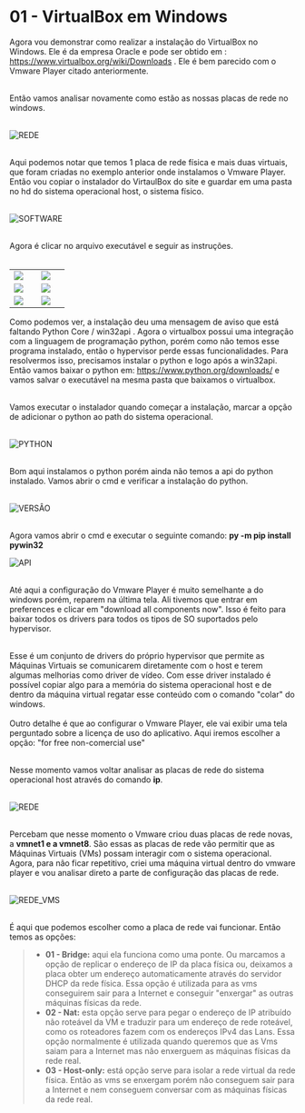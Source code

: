 # 01 - VirtualBox em Windows

Agora vou demonstrar como realizar a instalação do VirtualBox no Windows. Ele é da empresa Oracle e pode ser obtido em : https://www.virtualbox.org/wiki/Downloads . Ele é bem parecido com o Vmware Player citado anteriormente. <br><br>

Então vamos analisar novamente como estão as nossas placas de rede no windows. <br></br>

![REDE](Imagens/01-placas_de_rede_vmware.png) <br></br>

Aqui podemos notar que temos 1 placa de rede física e mais duas virtuais, que foram criadas no exemplo anterior onde instalamos o Vmware Player. Então vou copiar o instalador do VirtaulBox do site e guardar em uma pasta no hd do sistema operacional host, o sistema físico. <br></br>

![SOFTWARE](Imagens/02-software.png) <br></br>

Agora é clicar no arquivo executável e seguir as instruções. <br></br>

<table>
     <tr>
         <td width="33%"><img src="Imagens/virtualbox/01.png"></img></td>
         <td width="33%"><img src="Imagens/virtualbox/02.png"></img></td>
    </tr>
    <tr>
        <td width="33%"><img src="Imagens/virtualbox/03.png"></img></td>
        <td width="33%"><img src="Imagens/virtualbox/04.png"></img></td>
    </tr>
    <tr>
        <td width="33%"><img src="Imagens/virtualbox/05.png"></img></td>
        <td width="33%"><img src="Imagens/virtualbox/06.png"></img></td>
    </tr>
</table>

Como podemos ver, a instalação deu uma mensagem de aviso que está faltando Python Core / win32api . Agora o virtualbox possui uma integração com a linguagem de programação python, porém como não temos esse programa instalado, então o hypervisor perde essas funcionalidades. Para resolvermos isso, precisamos instalar o python e logo após a win32api. Então vamos baixar o python em: https://www.python.org/downloads/ e vamos salvar o executável na mesma pasta que baixamos o virtualbox. <br></br> 

Vamos executar o instalador quando começar a instalação, marcar a opção de adicionar o python ao path do sistema operacional. <br></br>

![PYTHON](Imagens/python/01.png) <br></br>

Bom aqui instalamos o python porém ainda não temos a api do python instalado. Vamos abrir o cmd e verificar a instalação do python. <br></br>

![VERSÂO](Imagens/python/02.png) <br></br>

Agora vamos abrir o cmd e executar o seguinte comando: **py -m pip install pywin32**

![API](Imagens/python/03.png) <br></br>

Até aqui a configuração do Vmware Player é muito semelhante a do windows porém, reparem na última tela. Ali tivemos que entrar em preferences e clicar em "download all components now". Isso é feito para baixar todos os drivers para todos os tipos de SO suportados pelo hypervisor. <br></br>

Esse é um conjunto de drivers do próprio hypervisor que permite as Máquinas Virtuais se comunicarem diretamente com o host e terem algumas melhorias como driver de vídeo. Com esse driver instalado é possível copiar algo para a memória do sistema operacional host e de dentro da máquina virtual regatar esse conteúdo com o comando "colar" do windows. <br></br>
Outro detalhe é que ao configurar o Vmware Player, ele vai exibir uma tela perguntado sobre a licença de uso do aplicativo. Aqui iremos escolher a opção: "for free non-comercial use" <br></br>

Nesse momento vamos voltar analisar as placas de rede do sistema operacional host através do comando **ip**. <br></br>

![REDE](Imagens/03-placas_de_rede.png) <br></br>

Percebam que nesse momento o Vmware criou duas placas de rede novas, a **vmnet1 e a vmnet8**. São essas as placas de rede vão permitir que as Máquinas Virtuais (VMs) possam interagir com o sistema operacional. Agora, para não ficar repetitivo, criei uma máquina virtual dentro do vmware player e vou analisar direto a parte de configuração das placas de rede. <br></br>

![REDE_VMS](Imagens/vmware_player/placas_de_rede.png) <br></br>

É aqui que podemos escolher como a placa de rede vai funcionar. Então temos as opções: 
> - **01 - Bridge:** aqui ela funciona como uma ponte. Ou marcamos a opção de replicar o endereço de IP da placa física ou, deixamos a placa obter um endereço automaticamente através do servidor DHCP da rede física. Essa opção é utilizada para as vms conseguirem sair para a Internet e conseguir "enxergar" as outras máquinas físicas da rede.
> - **02 - Nat:** esta opção serve para pegar o endereço de IP atribuído não roteável da VM e traduzir para um endereço de rede roteável, como os roteadores fazem com os endereços IPv4 das Lans. Essa opção normalmente é utilizada quando queremos que as Vms saiam para a Internet mas não enxerguem as máquinas físicas da rede real.
> - **03 - Host-only:** está opção serve para isolar a rede virtual da rede física. Então as vms se enxergam porém não conseguem sair para a Internet e nem conseguem conversar com as máquinas físicas da rede real.
